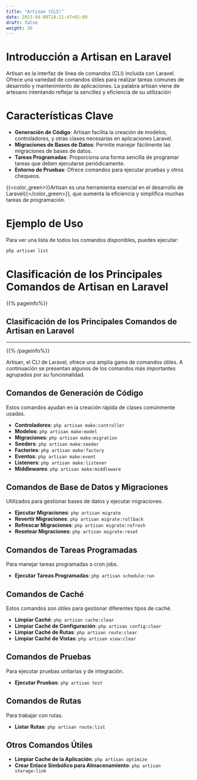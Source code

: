```yaml
---
title: "Artisan (CLI)"
date: 2023-04-08T18:21:47+02:00
draft: false
weight: 30
---
```


# Introducción a Artisan en Laravel

Artisan es la interfaz de línea de comandos (CLI) incluida con Laravel.    
Ofrece una variedad de comandos útiles para realizar tareas comunes de desarrollo y mantenimiento de aplicaciones.
La palabra artisan viene de artesano intentando reflejar la sencillez y eficiencia de su utilización

# Características Clave

- **Generación de Código**: Artisan facilita la creación de modelos, controladores, y otras clases necesarias en aplicaciones Laravel.
- **Migraciones de Bases de Datos**: Permite manejar fácilmente las migraciones de bases de datos.
- **Tareas Programadas**: Proporciona una forma sencilla de programar tareas que deben ejecutarse periódicamente.
- **Entorno de Pruebas**: Ofrece comandos para ejecutar pruebas y otros chequeos.

{{<color_green>}}Artisan es una herramienta esencial en el desarrollo de Laravel{{</color_green>}}, que aumenta la eficiencia y simplifica muchas tareas de programación.
# Ejemplo de Uso

Para ver una lista de todos los comandos disponibles, puedes ejecutar:

```bash
php artisan list
```
# Clasificación de los Principales Comandos de Artisan en Laravel
{{% pageinfo%}}
## Clasificación de los Principales Comandos de Artisan en Laravel 
****

{{% /pageinfo%}}


Artisan, el CLI de Laravel, ofrece una amplia gama de comandos útiles. A continuación se presentan algunos de los comandos más importantes agrupados por su funcionalidad.

## Comandos de Generación de Código

Estos comandos ayudan en la creación rápida de clases comúnmente usadas.

- **Controladores**: `php artisan make:controller`
- **Modelos**: `php artisan make:model`
- **Migraciones**: `php artisan make:migration`
- **Seeders**: `php artisan make:seeder`
- **Factories**: `php artisan make:factory`
- **Eventos**: `php artisan make:event`
- **Listeners**: `php artisan make:listener`
- **Middlewares**: `php artisan make:middleware`

## Comandos de Base de Datos y Migraciones

Utilizados para gestionar bases de datos y ejecutar migraciones.

- **Ejecutar Migraciones**: `php artisan migrate`
- **Revertir Migraciones**: `php artisan migrate:rollback`
- **Refrescar Migraciones**: `php artisan migrate:refresh`
- **Resetear Migraciones**: `php artisan migrate:reset`

## Comandos de Tareas Programadas

Para manejar tareas programadas o cron jobs.

- **Ejecutar Tareas Programadas**: `php artisan schedule:run`

## Comandos de Caché

Estos comandos son útiles para gestionar diferentes tipos de caché.

- **Limpiar Caché**: `php artisan cache:clear`
- **Limpiar Caché de Configuración**: `php artisan config:clear`
- **Limpiar Caché de Rutas**: `php artisan route:clear`
- **Limpiar Caché de Vistas**: `php artisan view:clear`

## Comandos de Pruebas

Para ejecutar pruebas unitarias y de integración.

- **Ejecutar Pruebas**: `php artisan test`

## Comandos de Rutas

Para trabajar con rutas.

- **Listar Rutas**: `php artisan route:list`

## Otros Comandos Útiles

- **Limpiar Cache de la Aplicación**: `php artisan optimize`
- **Crear Enlace Simbólico para Almacenamiento**: `php artisan storage:link`
